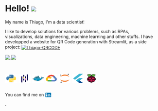 # Hello! <img src="https://raw.githubusercontent.com/MartinHeinz/MartinHeinz/master/wave.gif" width="30px">

My name is Thiago, I'm a data scientist!

<p dir="auto">I like to develop solutions for various problems, such as RPAs, visualizations, data engineering, machine learning and other stuffs. I have developped a website for QR Code generation with Streamlit, as a side project: <a href="https://qrcode-generator-k5fvjsjxja-rj.a.run.app/" rel="nofollow"><img align="center" alt="Thiago-QRCODE" height="15" width="20" src="https://streamlit.io/images/brand/streamlit-mark-color.png" alt="Streamlit" style="max-width: 100%;"></a></p>

<a href="https://github.com/thiagobellotto/">
  <img align="center" src="https://github-readme-stats.vercel.app/api/pin/?username=thiagobellotto&repo=github-readme-stats" />
</a>
<a href="https://github.com/thiagobellotto/">
  <img align="center" src="https://github-readme-stats.vercel.app/api/pin/?username=thiagobellotto&repo=convoychat" />
</a>

<h2 dir="auto"></h2>
<div dir="icons"><br>
  <img align="center" alt="Thiago-python" height="30" width="40" src="https://github.com/devicons/devicon/blob/master/icons/python/python-original.svg" style="max-width:100%;">
  <img align="center" alt="Thiago-docker" height="30" width="40" src="https://github.com/devicons/devicon/blob/master/icons/pandas/pandas-original.svg" style="max-width:100%;">
  <img align="center" alt="Thiago-docker" height="30" width="40" src="https://github.com/devicons/devicon/blob/master/icons/docker/docker-original.svg" style="max-width:100%;">
  <img align="center" alt="Thiago-gcloud" height="30" width="40" src="https://github.com/devicons/devicon/blob/master/icons/googlecloud/googlecloud-original.svg" style="max-width:100%;">
  <img align="center" alt="Thiago-jupyter" height="30" width="40" src="https://github.com/devicons/devicon/blob/master/icons/jupyter/jupyter-original.svg" style="max-width:100%;">
  <img align="center" alt="Thiago-fluter" height="30" width="40" src="https://github.com/devicons/devicon/blob/master/icons/flutter/flutter-original.svg" style="max-width:100%;">
  <img align="center" alt="Thiago-raspberry" height="30" width="40" src="https://github.com/devicons/devicon/blob/master/icons/raspberrypi/raspberrypi-original.svg" style="max-width:100%;">
</div>
<h2 dir="auto"></h2>
<p dir="auto">You can find me on <a href="https://www.linkedin.com/in/thiago-bellotto/" rel="nofollow"><img align="center" alt="Thiago-fluter" height="15" width="20" src="https://github.com/devicons/devicon/blob/master/icons/linkedin/linkedin-original.svg" alt="LinkedIn" style="max-width: 100%;"></a></p>.
